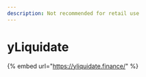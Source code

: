 ```yaml
---
description: Not recommended for retail use
---
```


# yLiquidate

{% embed url="https://yliquidate.finance/" %}
